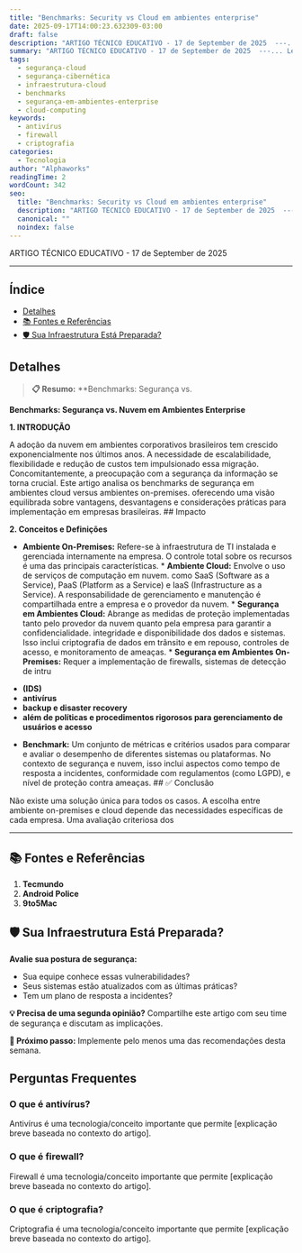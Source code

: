 ```yaml
---
title: "Benchmarks: Security vs Cloud em ambientes enterprise"
date: 2025-09-17T14:00:23.632309-03:00
draft: false
description: "ARTIGO TÉCNICO EDUCATIVO - 17 de September de 2025  ---... Leia mais sobre  e suas aplicações práticas."
summary: "ARTIGO TÉCNICO EDUCATIVO - 17 de September de 2025  ---... Leia mais sobre  e suas aplicações práticas."
tags:
  - segurança-cloud
  - segurança-cibernética
  - infraestrutura-cloud
  - benchmarks
  - segurança-em-ambientes-enterprise
  - cloud-computing
keywords:
  - antivírus
  - firewall
  - criptografia
categories:
  - Tecnologia
author: "Alphaworks"
readingTime: 2
wordCount: 342
seo:
  title: "Benchmarks: Security vs Cloud em ambientes enterprise"
  description: "ARTIGO TÉCNICO EDUCATIVO - 17 de September de 2025  ---... Leia mais sobre  e suas aplicações práticas."
  canonical: ""
  noindex: false
---
```


ARTIGO TÉCNICO EDUCATIVO - 17 de September de 2025

---



## Índice

- [Detalhes](#detalhes)
- [📚 Fontes e Referências](#📚-fontes-e-referências)
- [🛡️ Sua Infraestrutura Está Preparada?](#🛡️-sua-infraestrutura-está-preparada?)

## Detalhes

> **📋 Resumo:** 
**Benchmarks: Segurança vs.

**Benchmarks: Segurança vs. Nuvem em Ambientes Enterprise**

**1. INTRODUÇÃO**

A adoção da nuvem em ambientes corporativos brasileiros tem crescido exponencialmente nos últimos anos. A necessidade de escalabilidade, flexibilidade e redução de custos tem impulsionado essa migração. Concomitantemente, a preocupação com a segurança da informação se torna crucial. Este artigo analisa os benchmarks de segurança em ambientes cloud versus ambientes on-premises. oferecendo uma visão equilibrada sobre vantagens, desvantagens e considerações práticas para implementação em empresas brasileiras. ## Impacto

**2. Conceitos e Definições**

* **Ambiente On-Premises:** Refere-se à infraestrutura de TI instalada e gerenciada internamente na empresa. O controle total sobre os recursos é uma das principais características. * **Ambiente Cloud:** Envolve o uso de serviços de computação em nuvem. como SaaS (Software as a Service), PaaS (Platform as a Service) e IaaS (Infrastructure as a Service). A responsabilidade de gerenciamento e manutenção é compartilhada entre a empresa e o provedor da nuvem. * **Segurança em Ambientes Cloud:** Abrange as medidas de proteção implementadas tanto pelo provedor da nuvem quanto pela empresa para garantir a confidencialidade. integridade e disponibilidade dos dados e sistemas. Isso inclui criptografia de dados em trânsito e em repouso, controles de acesso, e monitoramento de ameaças. * **Segurança em Ambientes On-Premises:** Requer a implementação de firewalls, sistemas de detecção de intru

- **(IDS)**
- **antivírus**
- **backup e disaster recovery**
- **além de políticas e procedimentos rigorosos para gerenciamento de usuários e acesso**

 * **Benchmark:** Um conjunto de métricas e critérios usados para comparar e avaliar o desempenho de diferentes sistemas ou plataformas. No contexto de segurança e nuvem, isso inclui aspectos como tempo de resposta a incidentes, conformidade com regulamentos (como LGPD), e nível de proteção contra ameaças. ## ✅ Conclusão

Não existe uma solução única para todos os casos. A escolha entre ambiente on-premises e cloud depende das necessidades específicas de cada empresa. Uma avaliação criteriosa dos

---

## 📚 Fontes e Referências

1. **Tecmundo**
2. **Android Police**
3. **9to5Mac**

## 🛡️ Sua Infraestrutura Está Preparada?

**Avalie sua postura de segurança:**
- Sua equipe conhece essas vulnerabilidades?
- Seus sistemas estão atualizados com as últimas práticas?
- Tem um plano de resposta a incidentes?

**💡 Precisa de uma segunda opinião?** 
Compartilhe este artigo com seu time de segurança e discutam as implicações.

**🚀 Próximo passo:** Implemente pelo menos uma das recomendações desta semana.


## Perguntas Frequentes

### O que é antivírus?

Antivírus é uma tecnologia/conceito importante que permite [explicação breve baseada no contexto do artigo].

### O que é firewall?

Firewall é uma tecnologia/conceito importante que permite [explicação breve baseada no contexto do artigo].

### O que é criptografia?

Criptografia é uma tecnologia/conceito importante que permite [explicação breve baseada no contexto do artigo].


